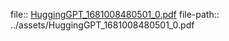 file:: [HuggingGPT_1681008480501_0.pdf](../assets/HuggingGPT_1681008480501_0.pdf)
file-path:: ../assets/HuggingGPT_1681008480501_0.pdf
